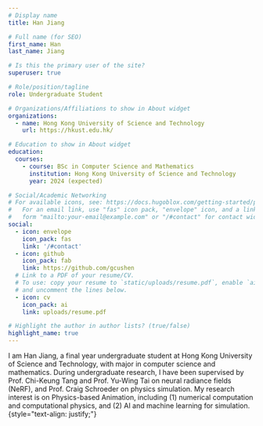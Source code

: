 ```yaml
---
# Display name
title: Han Jiang

# Full name (for SEO)
first_name: Han
last_name: Jiang

# Is this the primary user of the site?
superuser: true

# Role/position/tagline
role: Undergraduate Student

# Organizations/Affiliations to show in About widget
organizations:
  - name: Hong Kong University of Science and Technology
    url: https://hkust.edu.hk/

# Education to show in About widget
education:
  courses:
    - course: BSc in Computer Science and Mathematics
      institution: Hong Kong University of Science and Technology
      year: 2024 (expected)

# Social/Academic Networking
# For available icons, see: https://docs.hugoblox.com/getting-started/page-builder/#icons
#   For an email link, use "fas" icon pack, "envelope" icon, and a link in the
#   form "mailto:your-email@example.com" or "/#contact" for contact widget.
social:
  - icon: envelope
    icon_pack: fas
    link: '/#contact'
  - icon: github
    icon_pack: fab
    link: https://github.com/gcushen
  # Link to a PDF of your resume/CV.
  # To use: copy your resume to `static/uploads/resume.pdf`, enable `ai` icons in `params.yaml`,
  # and uncomment the lines below.
  - icon: cv
    icon_pack: ai
    link: uploads/resume.pdf

# Highlight the author in author lists? (true/false)
highlight_name: true
---
```


I am Han Jiang, a final year undergraduate student at Hong Kong University of Science and Technology, with major in computer science and mathematics. During undergraduate research, I have been supervised by Prof. Chi-Keung Tang and Prof. Yu-Wing Tai on neural radiance fields (NeRF), and Prof. Craig Schroeder on physics simulation. My research interest is on Physics-based Animation, including (1) numerical computation and computational physics, and (2) AI and machine learning for simulation.
{style="text-align: justify;"}
